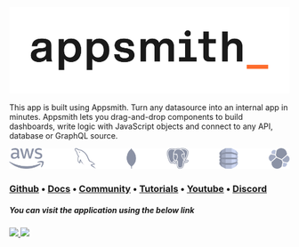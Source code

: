 ![](https://raw.githubusercontent.com/appsmithorg/appsmith/release/static/appsmith_logo_primary.png)


This app is built using Appsmith. Turn any datasource into an internal app in minutes. Appsmith lets you drag-and-drop components to build dashboards, write logic with JavaScript objects and connect to any API, database or GraphQL source.

![](https://raw.githubusercontent.com/appsmithorg/appsmith/release/static/images/integrations.png)

### [Github](https://github.com/appsmithorg/appsmith) • [Docs](https://docs.appsmith.com/?utm_source=github&utm_medium=social&utm_content=appsmith_docs&utm_campaign=null&utm_term=appsmith_docs) • [Community](https://community.appsmith.com/) • [Tutorials](https://github.com/appsmithorg/appsmith/tree/update/readme#tutorials) • [Youtube](https://www.youtube.com/appsmith) • [Discord](https://discord.gg/rBTTVJp)

##### You can visit the application using the below link

###### [![](https://assets.appsmith.com/git-sync/Buttons.svg) ](https://dev.appsmith.com/applications/6826de1476338e1247c77c36/pages/6826de1476338e1247c77c39) [![](https://assets.appsmith.com/git-sync/Buttons2.svg)](https://dev.appsmith.com/applications/6826de1476338e1247c77c36/pages/6826de1476338e1247c77c39/edit)
